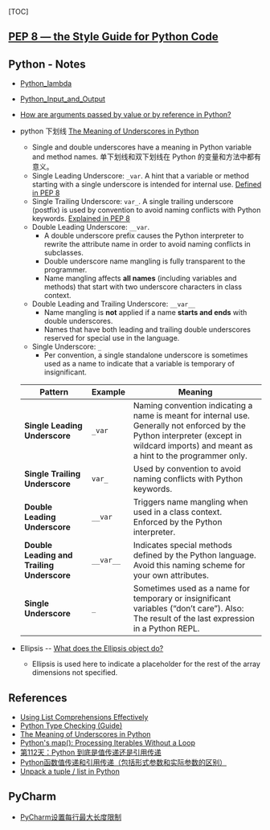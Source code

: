 [TOC]

## [PEP 8 — the Style Guide for Python Code](https://pep8.org/#descriptive-naming-styles)



## Python - Notes

* [Python_lambda](python_lambda.md)
* [Python_Input_and_Output](python_input_and_output.md)
* [How are arguments passed by value or by reference in Python?](Pass_by_Reference_in_Python-Background_and_Best_Practices.md)

* python 下划线 [The Meaning of Underscores in Python](https://dbader.org/blog/meaning-of-underscores-in-python)

  * Single and double underscores have a meaning in Python variable and method names. 单下划线和双下划线在 Python 的变量和方法中都有意义。
  * Single Leading Underscore: `_var`. A hint that a variable or method starting with a single underscore is intended for internal use. [Defined in PEP 8](http://pep8.org/#descriptive-naming-styles)
  * Single Trailing Underscore: `var_`. A single trailing underscore (postfix) is used by convention to avoid naming conflicts with Python keywords. [Explained in PEP 8](http://pep8.org/#descriptive-naming-styles)
  * Double Leading Underscore: `__var`. 
    * A double underscore prefix causes the Python interpreter to rewrite the attribute name in order to avoid naming conflicts in subclasses.
    * Double underscore name mangling is fully transparent to the programmer.
    * Name mangling affects **all names** (including variables and methods) that start with two underscore characters in class context.
  * Double Leading and Trailing Underscore: `__var__`
    * Name mangling is **not** applied if a name **starts and ends** with double underscores.
    * Names that have both leading and trailing double underscores reserved for special use in the language. 
  * Single Underscore: `_`
    * Per convention, a single standalone underscore is sometimes used as a name to indicate that a variable is temporary of insignificant.

  | Pattern                                    | Example   | Meaning                                                      |
  | ------------------------------------------ | --------- | ------------------------------------------------------------ |
  | **Single Leading Underscore**              | `_var`    | Naming convention indicating a name is meant for internal use.  Generally not enforced by the Python interpreter (except in wildcard  imports) and meant as a hint to the programmer only. |
  | **Single Trailing Underscore**             | `var_`    | Used by convention to avoid naming conflicts with Python keywords. |
  | **Double Leading Underscore**              | `__var`   | Triggers name mangling when used in a class context. Enforced by the Python interpreter. |
  | **Double Leading and Trailing Underscore** | `__var__` | Indicates special methods defined by the Python language. Avoid this naming scheme for your own attributes. |
  | **Single Underscore**                      | `_`       | Sometimes used as a name for temporary or insignificant variables  (“don’t care”). Also: The result of the last expression in a Python  REPL. |

  

* Ellipsis -- [What does the Ellipsis object do?](https://stackoverflow.com/questions/772124/what-does-the-ellipsis-object-do)

  * Ellipsis is used here to indicate a placeholder for the rest of the array dimensions not specified.



## References

* [Using List Comprehensions Effectively](https://realpython.com/courses/using-list-comprehensions-effectively/)
* [Python Type Checking (Guide)](https://realpython.com/python-type-checking/#hello-types)
* [The Meaning of Underscores in Python](https://dbader.org/blog/meaning-of-underscores-in-python)
* [Python's map(): Processing Iterables Without a Loop](https://realpython.com/python-map-function/#understanding-map)
* [第112天：Python 到底是值传递还是引用传递](http://www.ityouknow.com/python/2020/01/07/python-function_parameter-112.html)
* [Python函数值传递和引用传递（包括形式参数和实际参数的区别）](http://c.biancheng.net/view/4471.html)
* [Unpack a tuple / list in Python](https://note.nkmk.me/en/python-tuple-list-unpack/)


## PyCharm
* [PyCharm设置每行最大长度限制](https://blog.csdn.net/weixin_42122355/article/details/83373889?utm_medium=distribute.pc_relevant.none-task-blog-BlogCommendFromMachineLearnPai2-1.nonecase&depth_1-utm_source=distribute.pc_relevant.none-task-blog-BlogCommendFromMachineLearnPai2-1.nonecase)

